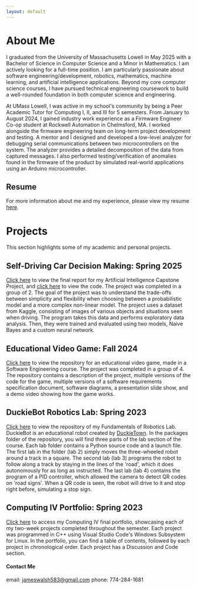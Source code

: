 ```yaml
---
layout: default
---
```


# About Me

I graduated from the University of Massachusetts Lowell in May 2025 with a Bachelor of Science in Computer Science and a Minor in Mathematics. I am actively looking for a full-time position. I am particularly passionate about software engineering/development, robotics, mathematics, machine learning, and artificial intelligence applications. Beyond my core computer science courses, I have pursued technical engineering coursework to build a well-rounded foundation in both computer science and engineering.

At UMass Lowell, I was active in my school's community by being a Peer Academic Tutor for Computing I, II, and III for 5 semesters. From January to August 2024, I gained industry work experience as a Firmware Engineer Co-op student at Rockwell Automation in Chelmsford, MA. I worked alongside the firmware engineering team on long-term project development and testing. A mentor and I designed and developed a low-level analyzer for debugging serial communications between two microcontrollers on the system. The analyzer provides a detailed decomposition of the data from captured messages. I also performed testing/verification of anomalies found in the firmware of the product by simulated real-world applications using an Arduino microcontroller.

## Resume

For more information about me and my experience, please view my resume [here](documents/James_P._Walsh_resume-updated.pdf).

# Projects

This section highlights some of my academic and personal projects.

## Self-Driving Car Decision Making: Spring 2025

[Click here](documents/AI_Final_Report.pdf) to view the final report for my Artificial Intelligence Capstone Project, and [click here](https://colab.research.google.com/drive/1e7-j8IWPwWG44_PUqfATW6gOhvN5YveL?usp=sharing) to view the code. The project was completed in a group of 2. The goal of the project was to understand the trade-offs between simplicity and flexibility when choosing between a probabilistic model and a more complex non-linear model. The project uses a dataset from Kaggle, consisting of images of various objects and situations seen when driving. The program takes this data and performs exploratory data analysis. Then, they were trained and evaluated using two models, Naive Bayes and a custom neural network.

## Educational Video Game: Fall 2024

[Click here](https://github.com/andrade01986219/FlashCars.git) to view the repository for an educational video game, made in a Software Engineering course. The project was completed in a group of 4. The repository contains a description of the project, multiple versions of the code for the game, multiple versions of a software requirements specification document, software diagrams, a presentation slide show, and a demo video showing how the game works.

## DuckieBot Robotics Lab: Spring 2023

[Click here](https://github.com/jwalsh2025/lab_ducklingbot.git) to view the repository of my Fundamentals of Robotics Lab. DuckieBot is an educational robot created by [DuckieTown](https://duckietown.com/). In the packages folder of the repository, you will find three parts of the lab section of the course. Each lab folder contains a Python source code and a launch file. The first lab in the folder (lab 2) simply moves the three-wheeled robot around a track in a square. The second lab (lab 3) programs the robot to follow along a track by staying in the lines of the 'road', which it does autonomously for as long as instructed. The last lab (lab 4) contains the program of a PID controller, which allowed the camera to detect QR codes on 'road signs'. When a QR code is seen, the robot will drive to it and stop right before, simulating a stop sign.

## Computing IV Portfolio: Spring 2023

[Click here](documents/Walsh_James_Comp4Spring2023.pdf) to access my Computing IV final portfolio, showcasing each of my two-week projects completed throughout the semester. Each project was programmed in C++ using Visual Studio Code's Windows Subsystem for Linux. In the portfolio, you can find a table of contents, followed by each project in chronological order. Each project has a Discussion and Code section.

#### Contact Me
email: jameswalsh583@gmail.com
phone: 774-284-1681
